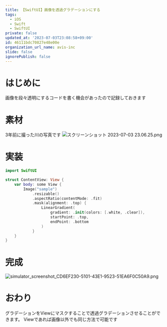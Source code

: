 ```yaml
---
title: 【SwiftUI】画像を透過グラデーションにする
tags:
  - iOS
  - Swift
  - SwiftUI
private: false
updated_at: '2023-07-03T23:08:58+09:00'
id: 46111bdc70827e48e00e
organization_url_name: avis-inc
slide: false
ignorePublish: false
---
```

# はじめに
画像を段々透明にするコードを書く機会があったので記録しておきます

# 素材
3年前に撮った川の写真です
![スクリーンショット 2023-07-03 23.06.25.png](https://qiita-image-store.s3.ap-northeast-1.amazonaws.com/0/1745371/d72dfc3d-3116-85b8-a5fc-7405fdd76723.png)

# 実装
```swift
import SwiftUI

struct ContentView: View {
    var body: some View {
        Image("sample")
            .resizable()
            .aspectRatio(contentMode: .fit)
            .mask(alignment: .top) {
                LinearGradient(
                    gradient: .init(colors: [.white, .clear]),
                    startPoint: .top,
                    endPoint: .bottom
                )
            }
    }
}
```

# 完成
![simulator_screenshot_CD6EF230-5101-43E1-9523-51EA6F0C50A9.png](https://qiita-image-store.s3.ap-northeast-1.amazonaws.com/0/1745371/96689800-880c-1023-ef67-32e783bdb144.png)

# おわり
グラデーションをViewにマスクすることで透過グラデーションさせることができます。
Viewであれば画像以外でも同じ方法で可能です
